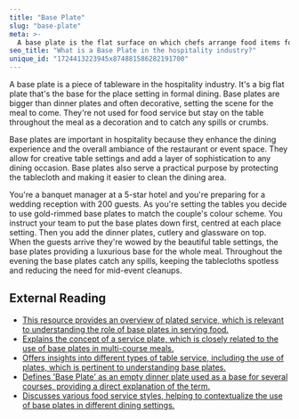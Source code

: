 ```yaml
---
title: "Base Plate"
slug: "base-plate"
meta: >-
  A base plate is the flat surface on which chefs arrange food items for plating. It helps create visually appealing presentations in restaurants and cafes.
seo_title: "What is a Base Plate in the hospitality industry?"
unique_id: "1724413223945x874881586282191700"
---
```


A base plate is a piece of tableware in the hospitality industry. It's a big flat plate that's the base for the place setting in formal dining. Base plates are bigger than dinner plates and often decorative, setting the scene for the meal to come. They're not used for food service but stay on the table throughout the meal as a decoration and to catch any spills or crumbs.

Base plates are important in hospitality because they enhance the dining experience and the overall ambiance of the restaurant or event space. They allow for creative table settings and add a layer of sophistication to any dining occasion. Base plates also serve a practical purpose by protecting the tablecloth and making it easier to clean the dining area.

You're a banquet manager at a 5-star hotel and you're preparing for a wedding reception with 200 guests. As you're setting the tables you decide to use gold-rimmed base plates to match the couple's colour scheme. You instruct your team to put the base plates down first, centred at each place setting. Then you add the dinner plates, cutlery and glassware on top. When the guests arrive they're wowed by the beautiful table settings, the base plates providing a luxurious base for the whole meal. Throughout the evening the base plates catch any spills, keeping the tablecloths spotless and reducing the need for mid-event cleanups.

## External Reading

- [This resource provides an overview of plated service, which is relevant to understanding the role of base plates in serving food.](https://www.instawork.com/blog/instawork-basics-of-serving-clearing-plated-service)
- [Explains the concept of a service plate, which is closely related to the use of base plates in multi-course meals.](https://dianegottsman.com/2015/02/12/dining-etiquette-service-plate/)
- [Offers insights into different types of table service, including the use of plates, which is pertinent to understanding base plates.](https://www.cvent.com/au/blog/events/guide-various-types-table-service)
- [Defines 'Base Plate' as an empty dinner plate used as a base for several courses, providing a direct explanation of the term.](https://pvd.library.jwu.edu/wordlist_hosp1)
- [Discusses various food service styles, helping to contextualize the use of base plates in different dining settings.](https://www.cvent.com/en/blog/events/food-service-styles)